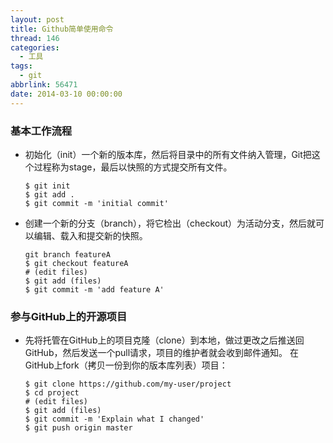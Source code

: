```yaml
---
layout: post
title: Github简单使用命令
thread: 146
categories:
  - 工具
tags:
  - git
abbrlink: 56471
date: 2014-03-10 00:00:00
---
```


### 基本工作流程

* 初始化（init）一个新的版本库，然后将目录中的所有文件纳入管理，Git把这个过程称为stage，最后以快照的方式提交所有文件。

    ```
	$ git init
	$ git add .
	$ git commit -m 'initial commit'
    ```
<!---more--->
* 创建一个新的分支（branch），将它检出（checkout）为活动分支，然后就可以编辑、载入和提交新的快照。

    ```
	git branch featureA
	$ git checkout featureA
	# (edit files)
	$ git add (files)
	$ git commit -m 'add feature A'
    ```

### 参与GitHub上的开源项目

* 先将托管在GitHub上的项目克隆（clone）到本地，做过更改之后推送回GitHub，然后发送一个pull请求，项目的维护者就会收到邮件通知。 在GitHub上fork（拷贝一份到你的版本库列表）项目：

    ```
	$ git clone https://github.com/my-user/project
	$ cd project
	# (edit files)
	$ git add (files)
	$ git commit -m 'Explain what I changed'
	$ git push origin master
    ```
